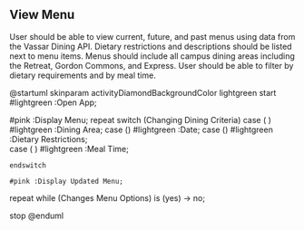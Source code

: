 ## View Menu

User should be able to view current, future, and past menus using data from the Vassar Dining API. Dietary restrictions and descriptions should be listed next to menu items. Menus should include all campus dining areas including the Retreat, Gordon Commons, and Express. User should be able to filter by dietary requirements and by meal time.

@startuml
skinparam activityDiamondBackgroundColor lightgreen
start
#lightgreen :Open App;

#pink :Display Menu;
repeat
    switch (Changing Dining Criteria)
    case ( )
    #lightgreen :Dining Area;
    case ()
    #lightgreen :Date;
    case ()
    #lightgreen :Dietary Restrictions;  
    case ( )
    #lightgreen :Meal Time;

    endswitch

    #pink :Display Updated Menu;

repeat while (Changes Menu Options) is (yes)
-> no;




stop
@enduml
